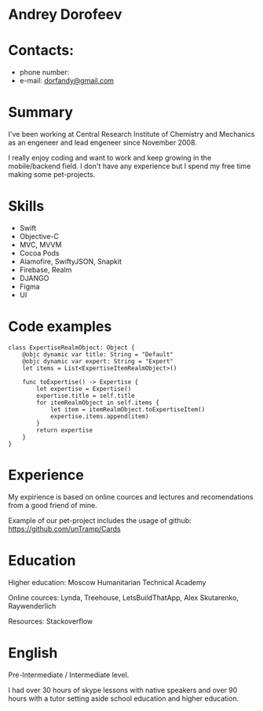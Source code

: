 # Andrey Dorofeev

# Contacts:
* phone number: 
* e-mail: dorfandy@gmail.com

# Summary

I've been working at Central Research Institute of Chemistry and Mechanics as an engeneer and lead engeneer since November 2008.

I really enjoy coding and want to work and keep growing in the mobile/backend field. I don't have any experience but I spend my free time making some pet-projects.

# Skills

* Swift
* Objective-C
* MVC, MVVM
* Cocoa Pods
* Alamofire, SwiftyJSON, Snapkit
* Firebase, Realm
* DJANGO
* Figma
* UI

# Code examples

    class ExpertiseRealmObject: Object {
        @objc dynamic var title: String = "Default"
        @objc dynamic var expert: String = "Expert"
        let items = List<ExpertiseItemRealmObject>()

        func toExpertise() -> Expertise {
            let expertise = Expertise()
            expertise.title = self.title
            for itemRealmObject in self.items {
                let item = itemRealmObject.toExpertiseItem()
                expertise.items.append(item)
            }
            return expertise
        }
    }

# Experience

My expirience is based on online cources and lectures and recomendations from a good friend of mine. 

Example of our pet-project includes the usage of github: https://github.com/unTramp/Cards

# Education

Higher education: Moscow Humanitarian Technical Academy

Online cources: Lynda, Treehouse, LetsBuildThatApp, Alex Skutarenko, Raywenderlich

Resources: Stackoverflow

# English

Pre-Intermediate / Intermediate level. 

I had over 30 hours of skype lessons with native speakers and over 90 hours with a tutor setting aside school education and higher education.
